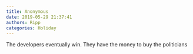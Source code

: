 ```yaml
---
title: Anonymous
date: 2019-05-29 21:37:41
authors: Ripp
categories: Holiday
---
```


 The developers eventually win.  They have the money to buy the politicians